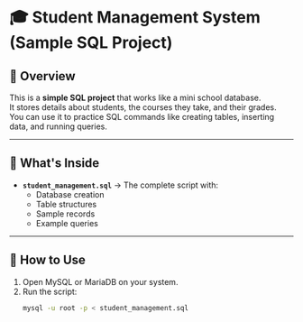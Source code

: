 # 🎓 Student Management System (Sample SQL Project)

## 📌 Overview
This is a **simple SQL project** that works like a mini school database.  
It stores details about students, the courses they take, and their grades.  
You can use it to practice SQL commands like creating tables, inserting data, and running queries.

---

## 📂 What's Inside
- **`student_management.sql`** → The complete script with:
  - Database creation
  - Table structures
  - Sample records
  - Example queries

---

## 🚀 How to Use
1. Open MySQL or MariaDB on your system.
2. Run the script:
   ```bash
   mysql -u root -p < student_management.sql
